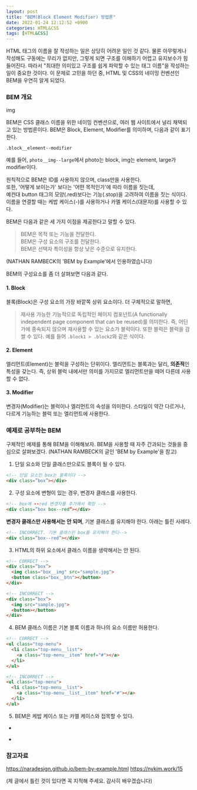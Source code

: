 ```yaml
---
layout: post
title: "BEM(Block Element Modifier) 방법론"
date: 2022-01-24 12:12:52 +0900
categories: HTML&CSS
tags: [HTML&CSS]
---
```


HTML 태그의 이름을 잘 작성하는 일은 상당히 어려운 일인 것 같다. 물론 아무렇게나 작성해도 구동에는 무리가 없지만, 그렇게 되면 구조를 이해하기 어렵고 유지보수가 힘들어진다. 따라서 "최대한 의미있고 구조를 쉽게 파악할 수 있는 태그 이름"을 작성하는 일이 중요한 것이다. 이 문제로 고민을 하던 중, HTML 및 CSS의 네이밍 컨벤션인 BEM을 우연히 알게 되었다.

### BEM 개요

img

BEM은 CSS 클래스 이름을 위한 네이밍 컨벤션으로, 여러 웹 사이트에서 널리 채택되고 있는 방법론이다. BEM은 Block, Element, Modifier를 의미하며, 다음과 같이 표기한다.

`.block__element--modifier`

예를 들어, `photo__img--large`에서 photo는 block, img는 element, large가 modifier이다.  

원칙적으로 BEM은 ID를 사용하지 않으며, class만을 사용한다.  
또한, '어떻게 보이는가' 보다는 '어떤 목적인가'에 따라 이름을 짓는데,  
예컨대 button 태그의 모양(.red)보다는 기능(.stop)을 고려하여 이름을 짓는 식이다.
이름을 연결할 때는 케밥 케이스(-)를 사용하거나 카멜 케이스(대문자)를 사용할 수 있다.  

BEM은 다음과 같은 세 가지 이점을 제공한다고 말할 수 있다.  

> BEM은 목적 또는 기능을 전달한다.  
> BEM은 구성 요소의 구조를 전달한다.  
> BEM은 선택자 특이성을 항상 낮은 수준으로 유지한다. 

(NATHAN RAMBECK의 'BEM by Example'에서 인용하였습니다)

BEM의 구성요소를 좀 더 살펴보면 다음과 같다.  

#### 1. Block

블록(Block)은 구성 요소의 가장 바깥쪽 상위 요소이다. 더 구체적으로 말하면, 
> 재사용 가능한 기능적으로 독립적인 페이지 컴포넌트(A functionally independent page component that can be reused)를 의미한다. 즉, 어딘가에 종속되지 않으며 재사용할 수 있는 요소가 블럭이다. 또한 블럭은 블럭을 감쌀 수 있다. 예를 들어 `.block1 > .block2`와 같은 식이다. 

#### 2. Element  

엘리먼트(Element)는 블럭을 구성하는 단위이다. 엘리먼트는 블록과는 달리, **의존적**인 특성을 갖는다. 즉, 상위 블럭 내에서만 의미를 가지므로 엘리먼트만을 떼어 다른데 사용할 수 없다. 

#### 3. Modifier

변경자(Modifier)는 블럭이나 엘리먼트의 속성을 의미한다. 스타일이 약간 다르거나, 다르게 기능하는 블럭 또는 엘리먼트에 사용한다.  

### 예제로 공부하는 BEM

구체적인 예제를 통해 BEM을 이해해보자. BEM을 사용할 때 자주 간과되는 것들을 중심으로 살펴보겠다. (NATHAN RAMBECK의 글인 'BEM by Example'을 참고)

1. 단일 요소와 단일 클래스만으로도 블록이 될 수 있다. 

```HTML
<!-- 단일 요소인 box는 블록이다 -->
<div class=”box”></div>
```

2. 구성 요소에 변형이 있는 경우, 변경자 클래스를 사용한다.
```HTML
<!-- box에 --red 변경자를 추가해서 확장 -->
<div class=”box box--red”></div>
```

  **변경자 클래스만 사용해서는 안 되며**, 기본 클래스를 유지해야 한다.
  아래는 틀린 사례다.

```HTML
<!-- INCORRECT. 기본 클래스인 box를 유지해야 한다-->
<div class=”box--red”></div>
```

3. HTML의 하위 요소에서 클래스 이름을 생략해서는 안 된다.

```HTML
<!-- CORRECT -->
<div class=”box”>
  <img class="box__img" src="sample.jpg">
  <button class="box__btn"></button>
</div>

<!-- INCORRECT -->
<div class=”box”>
  <img src="sample.jpg">
  <button></button>
</div>
```

4. BEM 클래스 이름은 기본 블록 이름과 하나의 요소 이름만 허용한다.

```HTML
<!-- CORRECT -->
<ul class="top-menu">
  <li class="top-menu__list">
    <a class="top-menu__item" href="#"></a>
  </li>
</ul>

<!-- INCORRECT -->
<ul class="top-menu">
  <li class="top-menu__list">
    <a class="top-menu__list__item" href="#"></a>
  </li>
</ul>
```

5. BEM은 케밥 케이스 또는 카멜 케이스와 접목할 수 있다. 
<!-- 케밥 케이스 -->
<nav class="nav-container">
  <ul class="topMenu">
    <li class="topMenu__list"></li>
  </ul>
</nav>

<!-- 카멜 케이스 -->
<nav class="navContainer">
  <ul class="topMenu">
    <li class="topMenu__list"></li>
  </ul>
</nav>


### 참고자료
https://naradesign.github.io/bem-by-example.html
https://nykim.work/15

(제 글에서 틀린 것이 있다면 꼭 지적해 주세요. 감사히 배우겠습니다)
